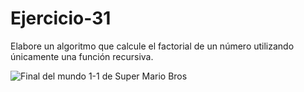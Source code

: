 # Ejercicio-31
Elabore un algoritmo que calcule el factorial de un número utilizando únicamente una función recursiva.

![Final del mundo 1-1 de Super Mario Bros](https://2.bp.blogspot.com/-BrPIi4HCFzQ/WB_e_XzmWBI/AAAAAAAAAIM/o81SLHIAveUW4lV_qjxYA6gbU7X6U4E9gCLcB/s1600/ejercicio_31.png)
